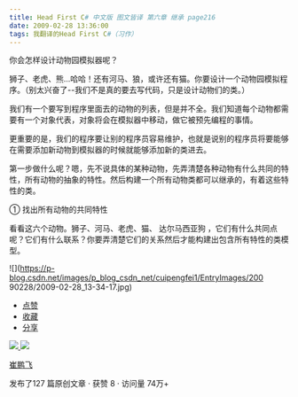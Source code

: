 ```yaml
---
title: Head First C# 中文版 图文皆译 第六章 继承 page216
date: 2009-02-28 13:36:00
tags: 我翻译的Head First C#（习作）
---
```

你会怎样设计动物园模拟器呢？

狮子、老虎、熊...哈哈！还有河马、狼，或许还有猫。你要设计一个动物园模拟程序。（别太兴奋了--我们不是真的要去写代码，只是设计动物们的类。）

我们有一个要写到程序里面去的动物的列表，但是并不全。我们知道每个动物都需要有一个对象代表，对象将会在模拟器中移动，做它被预先编程的事情。

更重要的是，我们的程序要让别的程序员容易维护，也就是说别的程序员将要能够在需要添加新动物到模拟器的时候就能够添加新的类进去。

第一步做什么呢？嗯，先不说具体的某种动物，先弄清楚各种动物有什么共同的特性，所有动物的抽象的特性。然后构建一个所有动物类都可以继承的，有着这些特性的类。

①  找出所有动物的共同特性

看看这六个动物。狮子、河马、老虎、猫、  达尔马西亚狗  ，它们有什么共同点呢？它们有什么联系？你要弄清楚它们的关系然后才能构建出包含所有特性的类模型。

![](https://p-blog.csdn.net/images/p_blog_csdn_net/cuipengfei1/EntryImages/200
90228/2009-02-28_13-34-17.jpg)

  * [ 点赞  ](javascript:;)
  * [ 收藏  ](javascript:;)
  * [ 分享 ](javascript:;)

[ ![](https://profile.csdnimg.cn/5/2/5/3_cuipengfei1)
![](https://g.csdnimg.cn/static/user-reg-year/1x/11.png)
](https://blog.csdn.net/cuipengfei1)

[ 崔鹏飞 ](https://blog.csdn.net/cuipengfei1)

发布了127 篇原创文章  ·  获赞 8  ·  访问量 74万+

